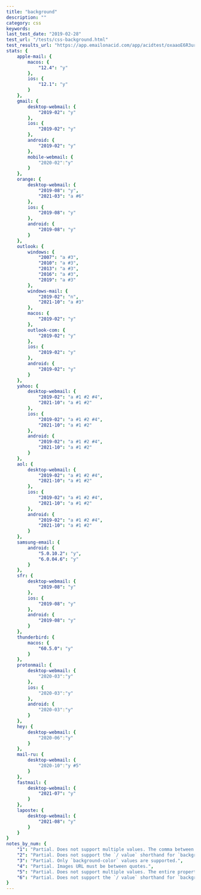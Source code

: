 ```yaml
---
title: "background"
description: ""
category: css
keywords:
last_test_date: "2019-02-28"
test_url: "/tests/css-background.html"
test_results_url: "https://app.emailonacid.com/app/acidtest/oxaaoE6R3ur4T9fAPzVsQ3G2R7p1c9axDm7LLgC3cKw0F/list"
stats: {
	apple-mail: {
		macos: {
			"12.4": "y"
		},
		ios: {
			"12.1": "y"
		}
	},
	gmail: {
		desktop-webmail: {
			"2019-02": "y"
		},
		ios: {
			"2019-02": "y"
		},
		android: {
			"2019-02": "y"
		},
        mobile-webmail: {
            "2020-02":"y"
        }
	},
    orange: {
        desktop-webmail: {
            "2019-08": "y",
            "2021-03": "a #6"
        },
        ios: {
            "2019-08": "y"
        },
        android: {
            "2019-08": "y"
        }
    },
	outlook: {
		windows: {
			"2007": "a #3",
			"2010": "a #3",
			"2013": "a #3",
			"2016": "a #3",
			"2019": "a #3"
		},
		windows-mail: {
			"2019-02": "n",
			"2021-10": "a #3"
		},
		macos: {
			"2019-02": "y"
		},
		outlook-com: {
			"2019-02": "y"
		},
		ios: {
			"2019-02": "y"
		},
		android: {
			"2019-02": "y"
		}
	},
	yahoo: {
		desktop-webmail: {
			"2019-02": "a #1 #2 #4",
			"2021-10": "a #1 #2"
		},
		ios: {
			"2019-02": "a #1 #2 #4",
			"2021-10": "a #1 #2"
		},
		android: {
			"2019-02": "a #1 #2 #4",
			"2021-10": "a #1 #2"
		}
	},
	aol: {
		desktop-webmail: {
			"2019-02": "a #1 #2 #4",
			"2021-10": "a #1 #2"
		},
		ios: {
			"2019-02": "a #1 #2 #4",
			"2021-10": "a #1 #2"
		},
		android: {
			"2019-02": "a #1 #2 #4",
			"2021-10": "a #1 #2"
		}
	},
	samsung-email: {
		android: {
			"5.0.10.2": "y",
			"6.0.04.6": "y"
		}
	},
    sfr: {
        desktop-webmail: {
            "2019-08": "y"
        },
        ios: {
            "2019-08": "y"
        },
        android: {
            "2019-08": "y"
        }
    },
	thunderbird: {
		macos: {
			"60.5.0": "y"
		}
	},
    protonmail: {
        desktop-webmail: {
            "2020-03":"y"
        },
        ios: {
            "2020-03":"y"
        },
        android: {
            "2020-03":"y"
        }
    },
    hey: {
        desktop-webmail: {
            "2020-06":"y"
        }
    },
    mail-ru: {
        desktop-webmail: {
            "2020-10":"y #5"
        }
    },
	fastmail: {
		desktop-webmail: {
			"2021-07": "y"
		}
	},
    laposte: {
        desktop-webmail: {
            "2021-08": "y"
        }
    }
}
notes_by_num: {
    "1": "Partial. Does not support multiple values. The comma between two values is removed.",
    "2": "Partial. Does not support the `/ value` shorthand for `background-size`. But it can be used in the `background-size` property instead.",
    "3": "Partial. Only `background-color` values are supported.",
    "4": "Partial. Images URL must be between quotes.",
    "5": "Partial. Does not support multiple values. The entire property is removed if so.",
    "6": "Partial. Does not support the `/ value` shorthand for `background-size`."
}
---
```


